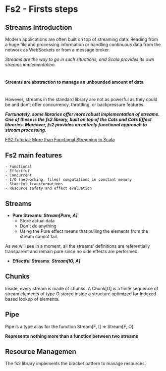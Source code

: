 # Fs2 - Firsts steps

## Streams Introduction

 Modern applications are often built on top of streaming data: 
 Reading from a huge file and processing information or handling continuous data from the network as WebSockets or from a message broker.

*Streams are the way to go in such situations, and Scala provides its own streams implementation.*

#
**Streams are abstraction to manage an unbounded amount of data**
#

However, streams in the standard library are not as powerful as they could be and don’t offer concurrency, throttling, or backpressure features.

***Fortunately, some libraries offer more robust implementation of streams. One of these is the fs2 library, built on top of the Cats and Cats Effect libraries. Moreover, fs2 provides an entirely functional approach to stream processing.***

[FS2 Tutorial: More than Functional Streaming in Scala](https://blog.rockthejvm.com/fs2/)

## Fs2 main features

    - Functional
    - Effectful
    - Concurrent
    - I/O (networking, files) computations in constant memory
    - Stateful transformations
    - Resource safety and effect evaluation

## Streams

   * **Pure Streams**: ***Stream[Pure, A]***
     * Store actual data
     * Don't do anything
     * Using the Pure effect means that pulling the elements from the stream cannot fail.

As we will see in a moment, all the streams’ definitions are referentially transparent and remain pure since no side effects are performed.

   * **Effectful Streams**: ***Stream[IO, A]***

## Chunks

Inside, every stream is made of chunks. A Chunk[O] is a finite sequence of stream elements of type O stored inside a structure optimized for indexed based lookup of elements.

## Pipe
Pipe is a type alias for the function Stream[F, I] => Stream[F, O]

**Represents nothing more than a function between two streams**

## Resource Managemen

The fs2 library implements the bracket pattern to manage resources.
